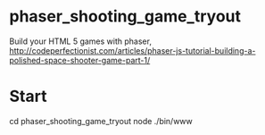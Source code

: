 # phaser_shooting_game_tryout
Build your HTML 5 games with phaser, http://codeperfectionist.com/articles/phaser-js-tutorial-building-a-polished-space-shooter-game-part-1/

# Start
cd phaser_shooting_game_tryout
node ./bin/www
